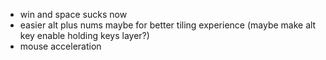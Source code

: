 - win and space sucks now
- easier alt plus nums maybe for better tiling experience (maybe make alt key enable holding keys layer?)
- mouse acceleration
